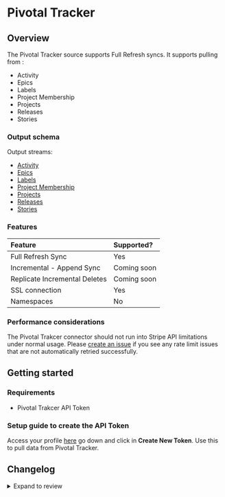# Pivotal Tracker

## Overview

The Pivotal Tracker source supports Full Refresh syncs. It supports pulling from :

- Activity
- Epics
- Labels
- Project Membership
- Projects
- Releases
- Stories

### Output schema

Output streams:

- [Activity](https://www.pivotaltracker.com/help/api/rest/v5#Activity)
- [Epics](https://www.pivotaltracker.com/help/api/rest/v5#Epics)
- [Labels](https://www.pivotaltracker.com/help/api/rest/v5#Labels)
- [Project Membership](https://www.pivotaltracker.com/help/api/rest/v5#Project_Memberships)
- [Projects](https://www.pivotaltracker.com/help/api/rest/v5#Projects)
- [Releases](https://www.pivotaltracker.com/help/api/rest/v5#Releases)
- [Stories](https://www.pivotaltracker.com/help/api/rest/v5#Stories)

### Features

| Feature                       | Supported?  |
| :---------------------------- | :---------- |
| Full Refresh Sync             | Yes         |
| Incremental - Append Sync     | Coming soon |
| Replicate Incremental Deletes | Coming soon |
| SSL connection                | Yes         |
| Namespaces                    | No          |

### Performance considerations

The Pivotal Trakcer connector should not run into Stripe API limitations under normal usage. Please [create an issue](https://github.com/airbytehq/airbyte/issues) if you see any rate limit issues that are not automatically retried successfully.

## Getting started

### Requirements

- Pivotal Trakcer API Token

### Setup guide to create the API Token

Access your profile [here](https://www.pivotaltracker.com/profile) go down and click in **Create New Token**.
Use this to pull data from Pivotal Tracker.

## Changelog

<details>
  <summary>Expand to review</summary>

| Version | Date       | Pull Request                                             | Subject         |
| :------ | :--------- | :------------------------------------------------------- | :-------------- |
| 0.3.23 | 2025-05-24 | [60577](https://github.com/airbytehq/airbyte/pull/60577) | Update dependencies |
| 0.3.22 | 2025-05-10 | [60085](https://github.com/airbytehq/airbyte/pull/60085) | Update dependencies |
| 0.3.21 | 2025-05-03 | [59485](https://github.com/airbytehq/airbyte/pull/59485) | Update dependencies |
| 0.3.20 | 2025-04-27 | [59040](https://github.com/airbytehq/airbyte/pull/59040) | Update dependencies |
| 0.3.19 | 2025-04-19 | [58456](https://github.com/airbytehq/airbyte/pull/58456) | Update dependencies |
| 0.3.18 | 2025-04-12 | [57897](https://github.com/airbytehq/airbyte/pull/57897) | Update dependencies |
| 0.3.17 | 2025-04-05 | [57345](https://github.com/airbytehq/airbyte/pull/57345) | Update dependencies |
| 0.3.16 | 2025-03-29 | [56781](https://github.com/airbytehq/airbyte/pull/56781) | Update dependencies |
| 0.3.15 | 2025-03-22 | [56210](https://github.com/airbytehq/airbyte/pull/56210) | Update dependencies |
| 0.3.14 | 2025-03-08 | [55521](https://github.com/airbytehq/airbyte/pull/55521) | Update dependencies |
| 0.3.13 | 2025-03-01 | [54613](https://github.com/airbytehq/airbyte/pull/54613) | Update dependencies |
| 0.3.12 | 2025-02-15 | [54020](https://github.com/airbytehq/airbyte/pull/54020) | Update dependencies |
| 0.3.11 | 2025-02-08 | [53468](https://github.com/airbytehq/airbyte/pull/53468) | Update dependencies |
| 0.3.10 | 2025-02-01 | [52985](https://github.com/airbytehq/airbyte/pull/52985) | Update dependencies |
| 0.3.9 | 2025-01-25 | [52479](https://github.com/airbytehq/airbyte/pull/52479) | Update dependencies |
| 0.3.8 | 2025-01-18 | [51850](https://github.com/airbytehq/airbyte/pull/51850) | Update dependencies |
| 0.3.7 | 2025-01-11 | [51348](https://github.com/airbytehq/airbyte/pull/51348) | Update dependencies |
| 0.3.6 | 2024-12-28 | [50737](https://github.com/airbytehq/airbyte/pull/50737) | Update dependencies |
| 0.3.5 | 2024-12-21 | [50277](https://github.com/airbytehq/airbyte/pull/50277) | Update dependencies |
| 0.3.4 | 2024-12-14 | [49730](https://github.com/airbytehq/airbyte/pull/49730) | Update dependencies |
| 0.3.3 | 2024-12-12 | [49047](https://github.com/airbytehq/airbyte/pull/49047) | Update dependencies |
| 0.3.2 | 2024-10-29 | [47679](https://github.com/airbytehq/airbyte/pull/47679) | Update dependencies |
| 0.3.1 | 2024-08-16 | [44196](https://github.com/airbytehq/airbyte/pull/44196) | Bump source-declarative-manifest version |
| 0.3.0 | 2024-08-14 | [44087](https://github.com/airbytehq/airbyte/pull/44087) | Refactor connector to manifest-only format |
| 0.2.12 | 2024-08-12 | [43849](https://github.com/airbytehq/airbyte/pull/43849) | Update dependencies |
| 0.2.11 | 2024-08-10 | [43506](https://github.com/airbytehq/airbyte/pull/43506) | Update dependencies |
| 0.2.10 | 2024-08-03 | [43223](https://github.com/airbytehq/airbyte/pull/43223) | Update dependencies |
| 0.2.9 | 2024-07-27 | [42784](https://github.com/airbytehq/airbyte/pull/42784) | Update dependencies |
| 0.2.8 | 2024-07-20 | [42199](https://github.com/airbytehq/airbyte/pull/42199) | Update dependencies |
| 0.2.7 | 2024-07-13 | [41772](https://github.com/airbytehq/airbyte/pull/41772) | Update dependencies |
| 0.2.6 | 2024-07-10 | [41595](https://github.com/airbytehq/airbyte/pull/41595) | Update dependencies |
| 0.2.5 | 2024-07-09 | [41139](https://github.com/airbytehq/airbyte/pull/41139) | Update dependencies |
| 0.2.4 | 2024-07-06 | [40964](https://github.com/airbytehq/airbyte/pull/40964) | Update dependencies |
| 0.2.3 | 2024-06-25 | [40472](https://github.com/airbytehq/airbyte/pull/40472) | Update dependencies |
| 0.2.2 | 2024-06-22 | [40036](https://github.com/airbytehq/airbyte/pull/40036) | Update dependencies |
| 0.2.1 | 2024-06-04 | [39071](https://github.com/airbytehq/airbyte/pull/39071) | [autopull] Upgrade base image to v1.2.1 |
| 0.2.0 | 2024-04-01 | [36499](https://github.com/airbytehq/airbyte/pull/36499) | Migrate to low code |
| 0.1.1 | 2023-10-25 | [11060](https://github.com/airbytehq/airbyte/pull/11060) | Fix schema and check connection |
| 0.1.0 | 2022-04-04 | [11060](https://github.com/airbytehq/airbyte/pull/11060) | Initial Release |


</details>
